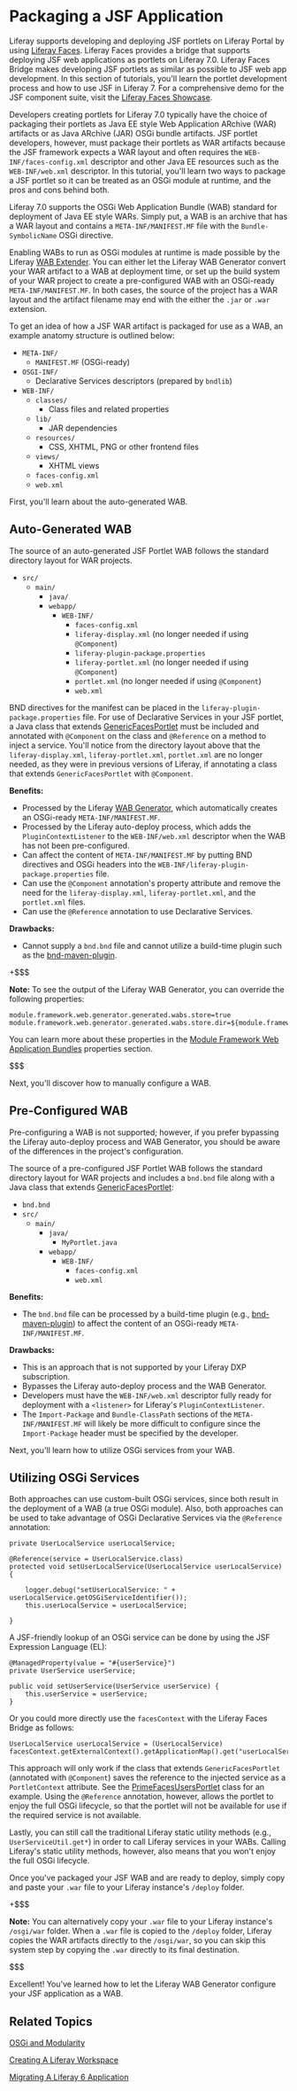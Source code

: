 # Packaging a JSF Application [](id=packaging-a-jsf-application)

Liferay supports developing and deploying JSF portlets on Liferay Portal by
using
[Liferay Faces](https://www.liferay.com/community/liferay-projects/liferay-faces/overview).
Liferay Faces provides a bridge that supports deploying JSF web applications as
portlets on Liferay 7.0. Liferay Faces Bridge makes developing JSF portlets as
similar as possible to JSF web app development. In this section of tutorials,
you'll learn the portlet development process and how to use JSF in Liferay 7.
For a comprehensive demo for the JSF component suite, visit the
[Liferay Faces Showcase](http://www.liferayfaces.org/web/guest/showcase).

Developers creating portlets for Liferay 7.0 typically have the choice of
packaging their portlets as Java EE style Web Application ARchive (WAR)
artifacts or as Java ARchive (JAR) OSGi bundle artifacts. JSF portlet
developers, however, must package their portlets as WAR artifacts because the
JSF framework expects a WAR layout and often requires the
`WEB-INF/faces-config.xml` descriptor and other Java EE resources such as the
`WEB-INF/web.xml` descriptor. In this tutorial, you'll learn two ways to package
a JSF portlet so it can be treated as an OSGi module at runtime, and the pros
and cons behind both.

Liferay 7.0 supports the OSGi Web Application Bundle (WAB) standard for
deployment of Java EE style WARs. Simply put, a WAB is an archive that has a WAR
layout and contains a `META-INF/MANIFEST.MF` file with the `Bundle-SymbolicName`
OSGi directive.

Enabling WABs to run as OSGi modules at runtime is made possible by the Liferay
[WAB Extender](https://github.com/liferay/liferay-portal/tree/master/modules/apps/foundation/portal-osgi-web/portal-osgi-web-wab-extender).
You can either let the Liferay WAB Generator convert your WAR artifact to a WAB
at deployment time, or set up the build system of your WAR project to create a
pre-configured WAB with an OSGi-ready `META-INF/MANIFEST.MF`. In both cases, the
source of the project has a WAR layout and the artifact filename may end with
the either the `.jar` or `.war` extension.

To get an idea of how a JSF WAR artifact is packaged for use as a WAB, an
example anatomy structure is outlined below:

- `META-INF/`
    - `MANIFEST.MF` (OSGi-ready)
- `OSGI-INF/`
    - Declarative Services descriptors (prepared by `bndlib`)
- `WEB-INF/`
    - `classes/`
        - Class files and related properties
    - `lib/`
        - JAR dependencies
    - `resources/`
        - CSS, XHTML, PNG or other frontend files
    - `views/`
        - XHTML views
    - `faces-config.xml`
    - `web.xml`

First, you'll learn about the auto-generated WAB.

## Auto-Generated WAB [](id=auto-generated-wab)

The source of an auto-generated JSF Portlet WAB follows the standard
directory layout for WAR projects.

- `src/`
    - `main/`
        - `java/`
        - `webapp/`
            - `WEB-INF/`
                - `faces-config.xml`
                - `liferay-display.xml` (no longer needed if using `@Component`)
                - `liferay-plugin-package.properties`
                - `liferay-portlet.xml` (no longer needed if using `@Component`)
                - `portlet.xml` (no longer needed if using `@Component`)
                - `web.xml`

BND directives for the manifest can be placed in the
`liferay-plugin-package.properties` file. For use of Declarative Services in
your JSF portlet, a Java class that extends
[GenericFacesPortlet](http://myfaces.apache.org/portlet-bridge/2.0/api/apidocs/javax/portlet/faces/GenericFacesPortlet.html)
must be included and annotated with `@Component` on the class and `@Reference`
on a method to inject a service. You'll notice from the directory layout above
that the `liferay-display.xml`, `liferay-portlet.xml`, `portlet.xml` are no
longer needed, as they were in previous versions of Liferay, if annotating a
class that extends `GenericFacesPortlet` with `@Component`.

**Benefits:**

- Processed by the Liferay
  [WAB Generator](https://github.com/liferay/liferay-portal/tree/master/modules/apps/foundation/portal-osgi-web/portal-osgi-web-wab-generator),
  which automatically creates an OSGi-ready `META-INF/MANIFEST.MF`.
- Processed by the Liferay auto-deploy process, which adds the
  `PluginContextListener` to the `WEB-INF/web.xml` descriptor when the WAB has
  not been pre-configured.
- Can affect the content of `META-INF/MANIFEST.MF` by putting BND directives and
  OSGi headers into the `WEB-INF/liferay-plugin-package.properties` file.
- Can use the `@Component` annotation's property attribute and remove the need
  for the `liferay-display.xml`, `liferay-portlet.xml`, and the `portlet.xml`
  files.
- Can use the `@Reference` annotation to use Declarative Services.

**Drawbacks:**

- Cannot supply a `bnd.bnd` file and cannot utilize a build-time plugin such as
  the
  [bnd-maven-plugin](http://njbartlett.name/2015/03/27/announcing-bnd-maven-plugin.html).

+$$$

**Note:** To see the output of the Liferay WAB Generator, you can override the
following properties:

    module.framework.web.generator.generated.wabs.store=true
    module.framework.web.generator.generated.wabs.store.dir=${module.framework.base.dir}/wabs

You can learn more about these properties in the
[Module Framework Web Application Bundles](https://docs.liferay.com/portal/7.0/propertiesdoc/portal.properties.html#Module%20Framework%20Web%20Application%20Bundles)
properties section.

$$$

Next, you'll discover how to manually configure a WAB.

## Pre-Configured WAB [](id=pre-configured-wab)

Pre-configuring a WAB is not supported; however, if you prefer bypassing the
Liferay auto-deploy process and WAB Generator, you should be aware of the
differences in the project's configuration.

The source of a pre-configured JSF Portlet WAB follows the standard directory
layout for WAR projects and includes a `bnd.bnd` file along with a Java class
that extends
[GenericFacesPortlet](http://myfaces.apache.org/portlet-bridge/2.0/api/apidocs/javax/portlet/faces/GenericFacesPortlet.html):

- `bnd.bnd`
- `src/`
    - `main/`
        - `java/`
            - `MyPortlet.java`
        - `webapp/`
            - `WEB-INF/`
                - `faces-config.xml`
                - `web.xml`

**Benefits:**

- The `bnd.bnd` file can be processed by a build-time plugin (e.g.,
  [bnd-maven-plugin](http://njbartlett.name/2015/03/27/announcing-bnd-maven-plugin.html))
  to affect the content of an OSGi-ready `META-INF/MANIFEST.MF`.

**Drawbacks:**

- This is an approach that is not supported by your Liferay DXP subscription.
- Bypasses the Liferay auto-deploy process and the WAB Generator.
- Developers must have the `WEB-INF/web.xml` descriptor fully ready for
  deployment with a `<listener>` for Liferay's `PluginContextListener`.
- The `Import-Package` and `Bundle-ClassPath` sections of the
  `META-INF/MANIFEST.MF` will likely be more difficult to configure since the
  `Import-Package` header must be specified by the developer.

Next, you'll learn how to utilize OSGi services from your WAB.

## Utilizing OSGi Services [](id=utilizing-osgi-services)

Both approaches can use custom-built OSGi services, since both result in the
deployment of a WAB (a true OSGi module). Also, both approaches can be used to
take advantage of OSGi Declarative Services via the `@Reference` annotation:

	private UserLocalService userLocalService;

	@Reference(service = UserLocalService.class)
	protected void setUserLocalService(UserLocalService userLocalService) {

		logger.debug("setUserLocalService: " + userLocalService.getOSGiServiceIdentifier());
		this.userLocalService = userLocalService;

	}

A JSF-friendly lookup of an OSGi service can be done by using the JSF Expression
Language (EL):

    @ManagedProperty(value = "#{userService}")
    private UserService userService;

    public void setUserService(UserService userService) {
        this.userService = userService;
    }

Or you could more directly use the `facesContext` with the Liferay Faces Bridge
as follows:

    UserLocalService userLocalService = (UserLocalService) facesContext.getExternalContext().getApplicationMap().get("userLocalService");

This approach will only work if the class that extends `GenericFacesPortlet`
(annotated with `@Component`) saves the reference to the injected service as a
`PortletContext` attribute. See the
[PrimeFacesUsersPortlet](https://github.com/liferay/liferay-faces-portal/blob/master/demo/primefaces-users-portlet/src/main/java/com/liferay/faces/demos/portlet/PrimeFacesUsersPortlet.java)
class for an example. Using the `@Reference` annotation, however, allows the
portlet to enjoy the full OSGi lifecycle, so that the portlet will not be
available for use if the required service is not available.

Lastly, you can still call the traditional Liferay static utility methods (e.g.,
`UserServiceUtil.get*`) in order to call Liferay services in your WABs. Calling
Liferay's static utility methods, however, also means that you won't enjoy the
full OSGi lifecycle.

Once you've packaged your JSF WAB and are ready to deploy, simply copy and paste
your `.war` file to your Liferay instance's `/deploy` folder.

+$$$

**Note:** You can alternatively copy your `.war` file to your Liferay instance's
`/osgi/war` folder. When a `.war` file is copied to the `/deploy` folder,
Liferay copies the WAR artifacts directly to the `/osgi/war`, so you can skip
this system step by copying the `.war` directly to its final destination.

$$$

Excellent! You've learned how to let the Liferay WAB Generator configure your
JSF application as a WAB.

## Related Topics [](id=related-topics)

[OSGi and Modularity](/develop/tutorials/-/knowledge_base/7-0/osgi-and-modularity)

[Creating A Liferay Workspace](/develop/tutorials/-/knowledge_base/7-0/creating-a-liferay-workspace)

[Migrating A Liferay 6 Application](/develop/tutorials/-/knowledge_base/7-0/migrating-a-liferay-6-application)
